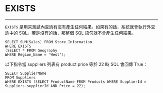 # EXISTS

---

`EXISTS` 是用來測試內查詢有沒有產生任何結果。如果有的話，系統就會執行外查詢中的 SQL。若是沒有的話，那整個 SQL 語句就不會產生任何結果。

```
SELECT SUM(Sales) FROM Store_Information
WHERE EXISTS
(SELECT * FROM Geography
WHERE Region_Name = 'West');
```

以下指令當 suppliers 列表有 product price 等於 22 時 SQL 會回傳 True：

```
SELECT SupplierName
FROM Suppliers
WHERE EXISTS (SELECT ProductName FROM Products WHERE SupplierId = Suppliers.supplierId AND Price = 22);
```



